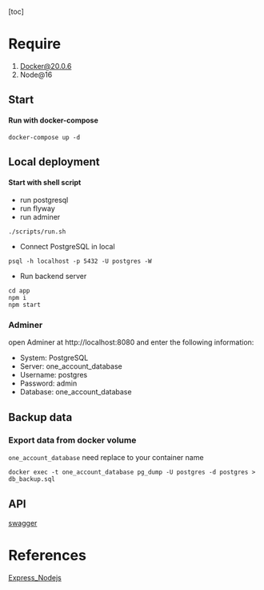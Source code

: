 [toc]

# Require
1. Docker@20.0.6
2. Node@16

## Start
#### Run with docker-compose
```shell
docker-compose up -d
```
## Local deployment
#### Start with shell script
* run postgresql
* run flyway
* run adminer
```
./scripts/run.sh
```
* Connect PostgreSQL in local
```
psql -h localhost -p 5432 -U postgres -W
```
* Run backend server
```
cd app
npm i
npm start
```
### Adminer
open Adminer at http://localhost:8080 and enter the following information:
* System: PostgreSQL
* Server: one_account_database
* Username: postgres
* Password: admin
* Database: one_account_database

## Backup data
### Export data from docker volume
`one_account_database` need replace to your container name
```shell
docker exec -t one_account_database pg_dump -U postgres -d postgres > db_backup.sql
```
## API
[swagger](http://localhost:3003/api-docs)

# References
[Express_Nodejs](https://developer.mozilla.org/zh-CN/docs/Learn/Server-side/Express_Nodejs/development_environment)